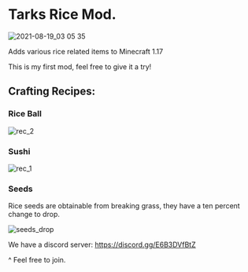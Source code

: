 <h1>Tarks Rice Mod.</h1>

![2021-08-19_03 05 35](https://user-images.githubusercontent.com/41029975/129996278-95ed5b1b-df1d-405f-8e87-ff3752632f56.png)

Adds various rice related items to Minecraft 1.17

This is my first mod, feel free to give it a try!

<h2>Crafting Recipes:</h2>

<h3>Rice Ball</h3>

![rec_2](https://user-images.githubusercontent.com/89249210/130351541-5a545776-d11c-4c95-80cd-f4045086d6e9.png)

<h3>Sushi</h3>

![rec_1](https://user-images.githubusercontent.com/89249210/130351524-23bd5fbe-0e64-49b3-94d6-0532a38350a2.png)

<h3>Seeds</h3>

Rice seeds are obtainable from breaking grass, they have a ten percent change to drop.

![seeds_drop](https://user-images.githubusercontent.com/89249210/130351759-6c95a266-7d77-4360-9c03-3abe661630b0.gif)


We have a discord server: https://discord.gg/E6B3DVfBtZ

^ Feel free to join.






